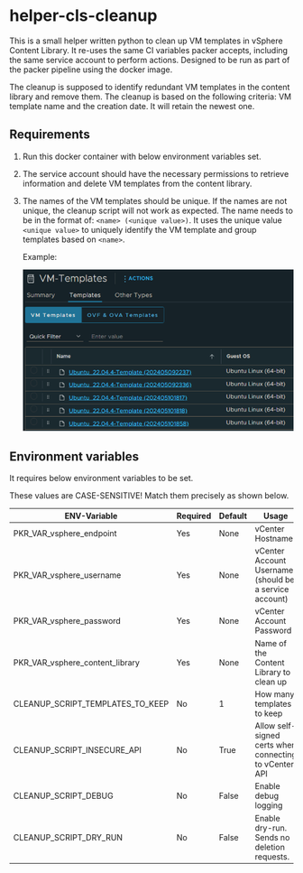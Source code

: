# helper-cls-cleanup

This is a small helper written python to clean up VM templates in vSphere Content Library. It re-uses the same CI
variables packer accepts, including the same service account to perform actions. Designed to be run as part of the
packer pipeline using the docker image.

The cleanup is supposed to identify redundant VM templates in the content library and remove them. The cleanup is based
on the following criteria: VM template name and the creation date. It will retain the newest one.

## Requirements

1. Run this docker container with below environment variables set.
2. The service account should have the necessary permissions to retrieve information and delete VM templates from the
   content library.
3. The names of the VM templates should be unique. If the names are not unique, the cleanup script will not work as
   expected. The name needs to be in the format of: `<name> (<unique value>)`. It uses the unique value `<unique value>`
   to uniquely identify the VM template and group templates based on `<name>`.

   Example:

   ![Content Library Templates - Naming scheme](_readme/content-library-templates.png)

## Environment variables

It requires below environment variables to be set.

These values are CASE-SENSITIVE! Match them precisely as shown below.

| ENV-Variable                     | Required | Default | Usage                                                  |
|----------------------------------|----------|---------|--------------------------------------------------------|
| PKR_VAR_vsphere_endpoint         | Yes      | None    | vCenter Hostname                                       |
| PKR_VAR_vsphere_username         | Yes      | None    | vCenter Account Username (should be a service account) |
| PKR_VAR_vsphere_password         | Yes      | None    | vCenter Account Password                               |
| PKR_VAR_vsphere_content_library  | Yes      | None    | Name of the Content Library to clean up                |
| CLEANUP_SCRIPT_TEMPLATES_TO_KEEP | No       | 1       | How many templates to keep                             |
| CLEANUP_SCRIPT_INSECURE_API      | No       | True    | Allow self-signed certs when connecting to vCenter API |
| CLEANUP_SCRIPT_DEBUG             | No       | False   | Enable debug logging                                   |
| CLEANUP_SCRIPT_DRY_RUN           | No       | False   | Enable dry-run. Sends no deletion requests.            |
